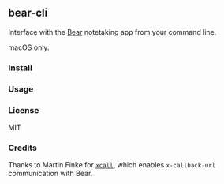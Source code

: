 ## bear-cli

Interface with the [Bear](https://www.bear-writer.com) notetaking app from your command line.

macOS only.

### Install


### Usage


### License
MIT

### Credits
Thanks to Martin Finke for [`xcall`](https://github.com/martinfinke/xcall), which enables `x-callback-url` communication with Bear.
